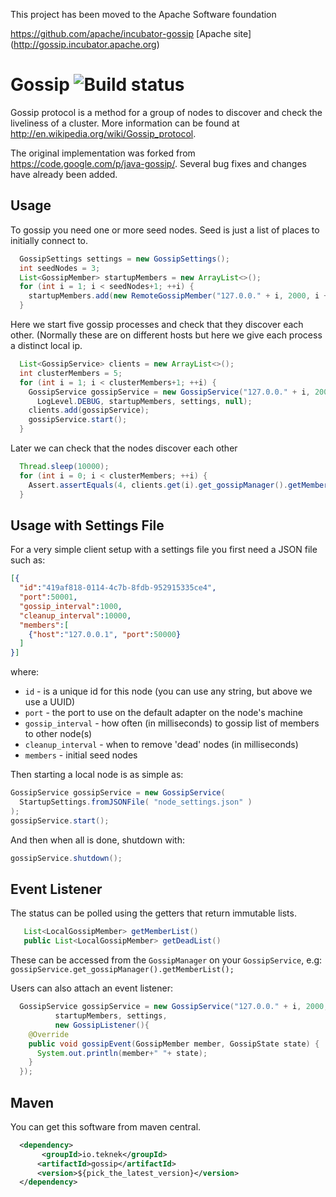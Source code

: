 This project has been moved to the Apache Software foundation

https://github.com/apache/incubator-gossip
[Apache site] (http://gossip.incubator.apache.org)



# Gossip ![Build status](https://travis-ci.org/edwardcapriolo/gossip.svg?branch=master)

Gossip protocol is a method for a group of nodes to discover and check the liveliness of a cluster. More information can be found at http://en.wikipedia.org/wiki/Gossip_protocol.

The original implementation was forked from https://code.google.com/p/java-gossip/. Several bug fixes and changes have already been added.

Usage
-----

To gossip you need one or more seed nodes. Seed is just a list of places to initially connect to.

```java
  GossipSettings settings = new GossipSettings();
  int seedNodes = 3;
  List<GossipMember> startupMembers = new ArrayList<>();
  for (int i = 1; i < seedNodes+1; ++i) {
    startupMembers.add(new RemoteGossipMember("127.0.0." + i, 2000, i + ""));
  }
```

Here we start five gossip processes and check that they discover each other. (Normally these are on different hosts but here we give each process a distinct local ip.

```java
  List<GossipService> clients = new ArrayList<>();
  int clusterMembers = 5;
  for (int i = 1; i < clusterMembers+1; ++i) {
    GossipService gossipService = new GossipService("127.0.0." + i, 2000, i + "",
      LogLevel.DEBUG, startupMembers, settings, null);
    clients.add(gossipService);
    gossipService.start();
  }
```

Later we can check that the nodes discover each other

```java
  Thread.sleep(10000);
  for (int i = 0; i < clusterMembers; ++i) {
    Assert.assertEquals(4, clients.get(i).get_gossipManager().getMemberList().size());
  }
```

Usage with Settings File
-----

For a very simple client setup with a settings file you first need a JSON file such as:

```json
[{
  "id":"419af818-0114-4c7b-8fdb-952915335ce4",
  "port":50001,
  "gossip_interval":1000,
  "cleanup_interval":10000,
  "members":[
    {"host":"127.0.0.1", "port":50000}
  ]
}]
```

where:

* `id` - is a unique id for this node (you can use any string, but above we use a UUID)
* `port` - the port to use on the default adapter on the node's machine
* `gossip_interval` - how often (in milliseconds) to gossip list of members to other node(s)
* `cleanup_interval` - when to remove 'dead' nodes (in milliseconds)
* `members` - initial seed nodes

Then starting a local node is as simple as:

```java
GossipService gossipService = new GossipService(
  StartupSettings.fromJSONFile( "node_settings.json" )
);
gossipService.start();
```

And then when all is done, shutdown with:

```java
gossipService.shutdown();
```

Event Listener
------

The status can be polled using the getters that return immutable lists.

```java
   List<LocalGossipMember> getMemberList()
   public List<LocalGossipMember> getDeadList()
```

These can be accessed from the `GossipManager` on your `GossipService`, e.g:
`gossipService.get_gossipManager().getMemberList();`

Users can also attach an event listener:

```java
  GossipService gossipService = new GossipService("127.0.0." + i, 2000, i + "", LogLevel.DEBUG,
          startupMembers, settings,
          new GossipListener(){
    @Override
    public void gossipEvent(GossipMember member, GossipState state) {
      System.out.println(member+" "+ state);
    }
  });
```


Maven
------


You can get this software from maven central.

```xml
  <dependency>
       <groupId>io.teknek</groupId>
      <artifactId>gossip</artifactId>
      <version>${pick_the_latest_version}</version>
  </dependency>
```
